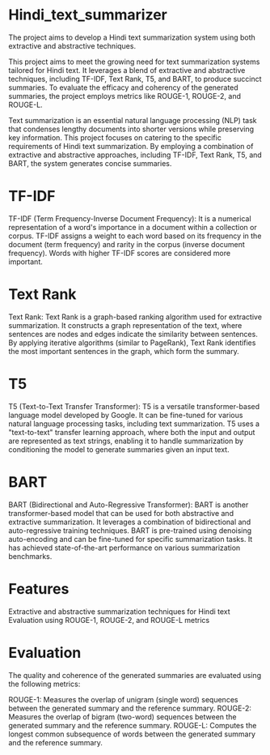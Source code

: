 # Hindi_text_summarizer
The project aims to develop a Hindi text summarization system using both extractive and abstractive techniques. 

This project aims to meet the growing need for text summarization systems tailored for Hindi text. It leverages a blend of extractive and abstractive techniques, including TF-IDF, Text Rank, T5, and BART, to produce succinct summaries. To evaluate the efficacy and coherency of the generated summaries, the project employs metrics like ROUGE-1, ROUGE-2, and ROUGE-L.

Text summarization is an essential natural language processing (NLP) task that condenses lengthy documents into shorter versions while preserving key information. This project focuses on catering to the specific requirements of Hindi text summarization. By employing a combination of extractive and abstractive approaches, including TF-IDF, Text Rank, T5, and BART, the system generates concise summaries.

# TF-IDF
TF-IDF (Term Frequency-Inverse Document Frequency): It is a numerical representation of a word's importance in a document within a collection or corpus. TF-IDF assigns a weight to each word based on its frequency in the document (term frequency) and rarity in the corpus (inverse document frequency). Words with higher TF-IDF scores are considered more important.

# Text Rank
Text Rank: Text Rank is a graph-based ranking algorithm used for extractive summarization. It constructs a graph representation of the text, where sentences are nodes and edges indicate the similarity between sentences. By applying iterative algorithms (similar to PageRank), Text Rank identifies the most important sentences in the graph, which form the summary.

# T5
T5 (Text-to-Text Transfer Transformer): T5 is a versatile transformer-based language model developed by Google. It can be fine-tuned for various natural language processing tasks, including text summarization. T5 uses a "text-to-text" transfer learning approach, where both the input and output are represented as text strings, enabling it to handle summarization by conditioning the model to generate summaries given an input text.

# BART
BART (Bidirectional and Auto-Regressive Transformer): BART is another transformer-based model that can be used for both abstractive and extractive summarization. It leverages a combination of bidirectional and auto-regressive training techniques. BART is pre-trained using denoising auto-encoding and can be fine-tuned for specific summarization tasks. It has achieved state-of-the-art performance on various summarization benchmarks.

# Features
Extractive and abstractive summarization techniques for Hindi text
Evaluation using ROUGE-1, ROUGE-2, and ROUGE-L metrics

# Evaluation
The quality and coherence of the generated summaries are evaluated using the following metrics:

ROUGE-1: Measures the overlap of unigram (single word) sequences between the generated summary and the reference summary.
ROUGE-2: Measures the overlap of bigram (two-word) sequences between the generated summary and the reference summary.
ROUGE-L: Computes the longest common subsequence of words between the generated summary and the reference summary.

